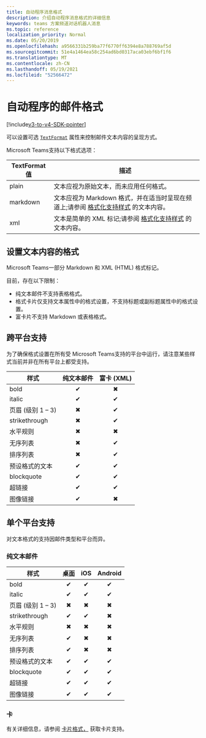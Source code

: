 ```yaml
---
title: 自动程序消息格式
description: 介绍自动程序消息格式的详细信息
keywords: teams 方案频道对话机器人消息
ms.topic: reference
localization_priority: Normal
ms.date: 05/20/2019
ms.openlocfilehash: a9566331b259ba77f6770ff6394e8a788769af5d
ms.sourcegitcommit: 51e4a1464ea58c254ad6bd0317aca03ebf6bf1f6
ms.translationtype: MT
ms.contentlocale: zh-CN
ms.lasthandoff: 05/19/2021
ms.locfileid: "52566472"
---
```

# <a name="message-formatting-for-bots"></a>自动程序的邮件格式

[!include[v3-to-v4-SDK-pointer](~/includes/v3-to-v4-pointer-bots.md)]

可以设置可选 [`TextFormat`](/bot-framework/dotnet/bot-builder-dotnet-create-messages#customizing-a-message) 属性来控制邮件文本内容的呈现方式。

Microsoft Teams支持以下格式选项：

| TextFormat 值 | 描述 |
| --- | --- |
| plain | 文本应视为原始文本，而未应用任何格式。 |
| markdown | 文本应视为 Markdown 格式，并在适当时呈现在频道上;请参阅 [格式化支持样式](#formatting-text-content) 的文本内容。 |
| xml | 文本是简单的 XML 标记;请参阅 [格式化支持样式](#formatting-text-content) 的文本内容。 |

## <a name="formatting-text-content"></a>设置文本内容的格式

Microsoft Teams一部分 Markdown 和 XML (HTML) 格式标记。

目前，存在以下限制：

* 纯文本邮件不支持表格格式。
* 格式卡片仅支持文本属性中的格式设置，不支持标题或副标题属性中的格式设置。
* 富卡片不支持 Markdown 或表格格式。

## <a name="cross-platform-support"></a>跨平台支持

为了确保格式设置在所有受 Microsoft Teams支持的平台中运行，请注意某些样式当前并非在所有平台上都受支持。

| 样式                     | 纯文本邮件 | 富卡 (XML)  |
| ---                       | :---: | :---: |
| bold                      | ✔ | ✖ |
| italic                    | ✔ | ✔ |
| 页眉 (级别 1 &ndash; 3)  | ✖ | ✔ |
| strikethrough             | ✖ | ✔ |
| 水平规则           | ✖ | ✖ |
| 无序列表            | ✖ | ✔ |
| 排序列表              | ✖ | ✔ |
| 预设格式的文本         | ✔ | ✔ |
| blockquote                | ✔ | ✔ |
| 超链接                 | ✔ | ✔ |
| 图像链接                | ✔ | ✖ |

## <a name="support-by-individual-platform"></a>单个平台支持

对文本格式的支持因邮件类型和平台而异。

### <a name="text-only-messages"></a>纯文本邮件

| 样式                     | 桌面 | iOS | Android |
| ---                       | :---: | :---: | :---: |
| bold                      | ✔ | ✔ | ✔ |
| italic                    | ✔ | ✔ | ✔ |
| 页眉 (级别 1 &ndash; 3)  | ✖ | ✖ | ✖ |
| strikethrough             | ✔ | ✔ | ✖ |
| 水平规则           | ✖ | ✖ | ✖ |
| 无序列表            | ✔ | ✖ | ✖ |
| 排序列表              | ✔ | ✖ | ✖ |
| 预设格式的文本         | ✔ | ✔ | ✔ |
| blockquote                | ✔ | ✔ | ✔ |
| 超链接                 | ✔ | ✔ | ✔ |
| 图像链接                | ✔ | ✔ | ✔ |

### <a name="cards"></a>卡

有关详细信息，请参阅 [卡片格式，](~/task-modules-and-cards/cards/cards-format.md) 获取卡片支持。
